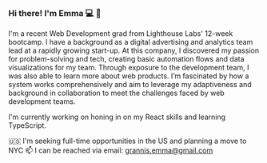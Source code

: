 ### Hi there! I'm Emma :computer: :wave:

I'm a recent Web Development grad from Lighthouse Labs' 12-week bootcamp. I have a background as a digital advertising and analytics team lead at a rapidly growing start-up. At this company, I discovered my passion for problem-solving and tech, creating basic automation flows and data visualizations for my team. Through exposure to the development team, I was also able to learn more about web products. I’m fascinated by how a system works comprehensively and aim to leverage my adaptiveness and background in collaboration to meet the challenges faced by web development teams.

I'm currently working on honing in on my React skills and learning TypeScript. 

:us: I'm seeking full-time opportunities in the US and planning a move to NYC
📫 I can be reached via email: grannis.emma@gmail.com



<!--
**egrannis/egrannis** is a ✨ _special_ ✨ repository because its `README.md` (this file) appears on your GitHub profile.

Here are some ideas to get you started:

- 🔭 I’m currently working on ...
- 🌱 I’m currently learning ...
- 👯 I’m looking to collaborate on ...
- 🤔 I’m looking for help with ...
- 💬 Ask me about ...
- 📫 How to reach me: ...
- 😄 Pronouns: ...
- ⚡ Fun fact: ...
-->
